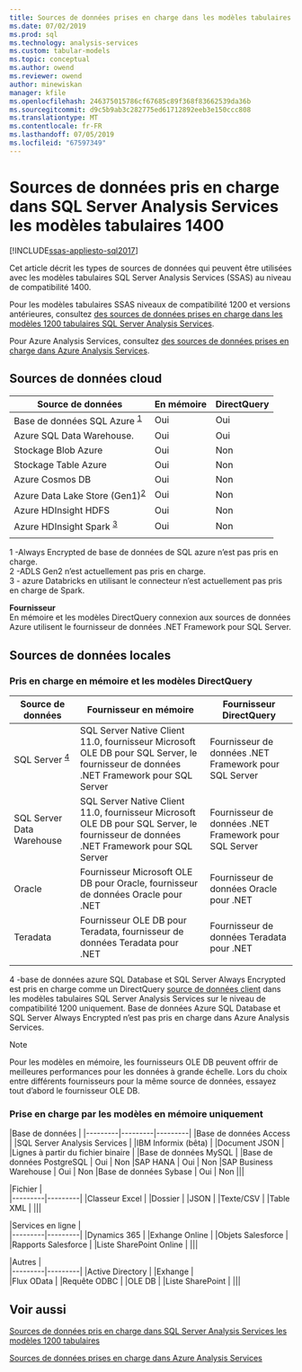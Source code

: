 ```yaml
---
title: Sources de données prises en charge dans les modèles tabulaires 1400 SQL Server Analysis Services | Microsoft Docs
ms.date: 07/02/2019
ms.prod: sql
ms.technology: analysis-services
ms.custom: tabular-models
ms.topic: conceptual
ms.author: owend
ms.reviewer: owend
author: minewiskan
manager: kfile
ms.openlocfilehash: 246375015786cf67685c89f368f83662539da36b
ms.sourcegitcommit: d9c5b9ab3c282775ed61712892eeb3e150ccc808
ms.translationtype: MT
ms.contentlocale: fr-FR
ms.lasthandoff: 07/05/2019
ms.locfileid: "67597349"
---
```

# <a name="data-sources-supported-in-sql-server-analysis-services-tabular-1400-models"></a>Sources de données pris en charge dans SQL Server Analysis Services les modèles tabulaires 1400

[!INCLUDE[ssas-appliesto-sql2017](../../includes/ssas-appliesto-sql2017.md)]

Cet article décrit les types de sources de données qui peuvent être utilisées avec les modèles tabulaires SQL Server Analysis Services (SSAS) au niveau de compatibilité 1400. 

Pour les modèles tabulaires SSAS niveaux de compatibilité 1200 et versions antérieures, consultez [des sources de données prises en charge dans les modèles 1200 tabulaires SQL Server Analysis Services](data-sources-supported-ssas-tabular.md).

Pour Azure Analysis Services, consultez [des sources de données prises en charge dans Azure Analysis Services](https://docs.microsoft.com/azure/analysis-services/analysis-services-datasource).


## <a name="cloud-data-sources"></a>Sources de données cloud

|Source de données  |En mémoire  |DirectQuery  |
|---------|---------|---------|
|Base de données SQL Azure <sup> [1](#ae)</sup>    |   Oui      |    Oui      |
|Azure SQL Data Warehouse.     |   Oui      |   Oui       |
|Stockage Blob Azure     |   Oui       |    Non      |
|Stockage Table Azure    |   Oui       |    Non      |
|Azure Cosmos DB     |  Oui        |  Non        |
|Azure Data Lake Store (Gen1)<sup>[2](#gen2)</sup>      |   Oui       |    Non      |
|Azure HDInsight HDFS    |     Oui     |   Non       |
|Azure HDInsight Spark <sup> [3](#databricks)</sup>     |   Oui       |   Non       |
||||

<a name="ae">1</a> -Always Encrypted de base de données de SQL azure n’est pas pris en charge.   
<a name="gen2">2</a> -ADLS Gen2 n’est actuellement pas pris en charge.   
<a name="databricks">3</a> - azure Databricks en utilisant le connecteur n’est actuellement pas pris en charge de Spark.   




**Fournisseur**   
En mémoire et les modèles DirectQuery connexion aux sources de données Azure utilisent le fournisseur de données .NET Framework pour SQL Server.

## <a name="on-premises-data-sources"></a>Sources de données locales

### <a name="supported-by-in-memory-and-directquery-models"></a>Pris en charge en mémoire et les modèles DirectQuery

|Source de données | Fournisseur en mémoire | Fournisseur DirectQuery |
|  --- | --- | --- |
| SQL Server <sup>[4](#aeop)</sup> |SQL Server Native Client 11.0, fournisseur Microsoft OLE DB pour SQL Server, le fournisseur de données .NET Framework pour SQL Server | Fournisseur de données .NET Framework pour SQL Server |
| SQL Server Data Warehouse |SQL Server Native Client 11.0, fournisseur Microsoft OLE DB pour SQL Server, le fournisseur de données .NET Framework pour SQL Server | Fournisseur de données .NET Framework pour SQL Server |
| Oracle |Fournisseur Microsoft OLE DB pour Oracle, fournisseur de données Oracle pour .NET |Fournisseur de données Oracle pour .NET | |
| Teradata |Fournisseur OLE DB pour Teradata, fournisseur de données Teradata pour .NET |Fournisseur de données Teradata pour .NET | |
| | | |

<a name="aeop">4</a> -base de données azure SQL Database et SQL Server Always Encrypted est pris en charge comme un DirectQuery [source de données client](data-sources-supported-ssas-tabular.md#bkmk_supported_ds_dq) dans les modèles tabulaires SQL Server Analysis Services sur le niveau de compatibilité 1200 uniquement. Base de données Azure SQL Database et SQL Server Always Encrypted n’est pas pris en charge dans Azure Analysis Services.       

> [!NOTE]
> Pour les modèles en mémoire, les fournisseurs OLE DB peuvent offrir de meilleures performances pour les données à grande échelle. Lors du choix entre différents fournisseurs pour la même source de données, essayez tout d’abord le fournisseur OLE DB.  

### <a name="supported-by-in-memory-models-only"></a>Prise en charge par les modèles en mémoire uniquement

|Base de données  |
|---------|---------|---------|
|Base de données Access     | 
|SQL Server Analysis Services     | 
|IBM Informix (bêta) | 
|Document JSON     | 
|Lignes à partir du fichier binaire     | 
|Base de données MySQL     | 
|Base de données PostgreSQL    | Oui | Non
|SAP HANA   | Oui | Non
|SAP Business Warehouse    | Oui | Non
|Base de données Sybase     | Oui | Non
|||

|Fichier  |  
|---------|---------|
|Classeur Excel     |
|Dossier     | 
|JSON | 
|Texte/CSV    | 
|Table XML    | 
|||

|Services en ligne  |  
|---------|---------|
|Dynamics 365      |
|Exhange Online     |
|Objets Salesforce    | 
|Rapports Salesforce     |
|Liste SharePoint Online     |
|||

|Autres  |  
|---------|---------|
|Active Directory      | 
|Exhange     |  
|Flux OData     | 
|Requête ODBC     | 
|OLE DB  | 
|Liste SharePoint | 
|||

## <a name="see-also"></a>Voir aussi

[Sources de données pris en charge dans SQL Server Analysis Services les modèles 1200 tabulaires](data-sources-supported-ssas-tabular.md)

[Sources de données prises en charge dans Azure Analysis Services](https://docs.microsoft.com/azure/analysis-services/analysis-services-datasource)   
